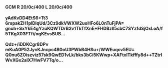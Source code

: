 #### GCM R 20/0c/400 L 20/0c/400
**yAdKvDD4EtS6+Tt3**<br/>**6rspakZH1plDlqUd/3Cz9dkVWXW2uoHFo6L0nTuFjPA=**<br/>**gnuh+SxYkE4gYzuKQWTDrB2v1TkTfXnE+FHDBzll5cbC7SYzfdSjOxLoA/f5TKgX03FTfi/ogKEvsBUB...**<br/><br/>
**Qdz+/iDDKCgr8DPv**<br/>**mKuA0P52JyvKJncpc4B0oU3PWbB4HSu+/WWEuqcv5EU=**<br/>**Q0nu6ZOiszviz57sk9QwED1vLk/bks3bCi5KWwp+XAFtxITkfffy8d++TZtrIWvXGx2alX7HwFV7Tq/o...**